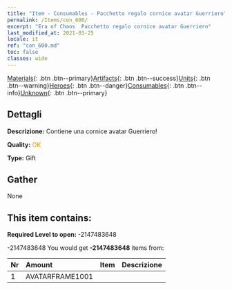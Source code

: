 ```yaml
---
title: "Item - Consumables - Pacchetto regalo cornice avatar Guerriero"
permalink: /Items/con_600/
excerpt: "Era of Chaos  Pacchetto regalo cornice avatar Guerriero"
last_modified_at: 2021-03-25
locale: it
ref: "con_600.md"
toc: false
classes: wide
---
```

 [Materials](/it/Items/){: .btn .btn--primary}[Artifacts](/it/Items/Artifacts/){: .btn .btn--success}[Units](/it/Items/Units/){: .btn .btn--warning}[Heroes](/it/Items/Heroes/){: .btn .btn--danger}[Consumables](/it/Items/Consumables/){: .btn .btn--info}[Unknown](/it/Items/Unknown/){: .btn .btn--primary}

## Dettagli
 **Descrizione:** Contiene una cornice avatar Guerriero!

 **Quality:** <span style="color: #FF8C00">OK</span>

 **Type:** Gift

## Gather

  None

## This item contains:

 **Required Level to open:** -2147483648

 -2147483648 You would get **-2147483648** items  from:

  | Nr | Amount |     Item    | Descrizione |
  |:---|:-------|:------------|:-----------:|
  | 1 | AVATARFRAME1001 | 
